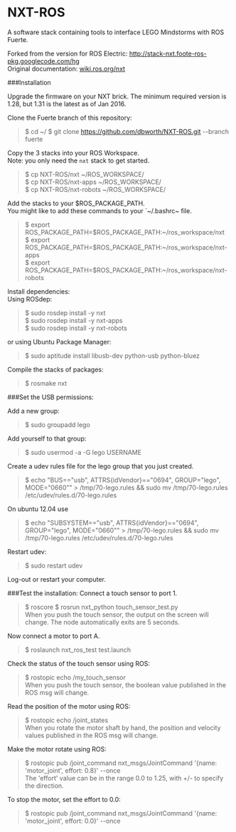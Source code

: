 NXT-ROS
=======

A software stack containing tools to interface LEGO Mindstorms with ROS Fuerte.

Forked from the version for ROS Electric: http://stack-nxt.foote-ros-pkg.googlecode.com/hg  
Original documentation: [wiki.ros.org/nxt](http://wiki.ros.org/nxt)  


###Installation

Upgrade the firmware on your NXT brick. The minimum required version is 1.28, but 1.31 is the latest as of Jan 2016.

Clone the Fuerte branch of this repository:  
> $ cd ~/
> $ git clone https://github.com/dbworth/NXT-ROS.git --branch fuerte

Copy the 3 stacks into your ROS Workspace.  
Note: you only need the `nxt` stack to get started.
> $ cp NXT-ROS/nxt ~/ROS_WORKSPACE/  
> $ cp NXT-ROS/nxt-apps ~/ROS_WORKSPACE/  
> $ cp NXT-ROS/nxt-robots ~/ROS_WORKSPACE/  

Add the stacks to your $ROS_PACKAGE_PATH.  
You might like to add these commands to your `~/.bashrc~ file.  
> $ export ROS_PACKAGE_PATH=$ROS_PACKAGE_PATH:~/ros_workspace/nxt  
> $ export ROS_PACKAGE_PATH=$ROS_PACKAGE_PATH:~/ros_workspace/nxt-apps  
> $ export ROS_PACKAGE_PATH=$ROS_PACKAGE_PATH:~/ros_workspace/nxt-robots  

Install dependencies:  
Using ROSdep:  
> $ sudo rosdep install -y nxt  
> $ sudo rosdep install -y nxt-apps  
> $ sudo rosdep install -y nxt-robots  

or using Ubuntu Package Manager:    
> $ sudo aptitude install libusb-dev python-usb python-bluez  

Compile the stacks of packages:  
> $ rosmake nxt

###Set the USB permissions:

Add a new group:
> $ sudo groupadd lego

Add yourself to that group:
> $ sudo usermod -a -G lego USERNAME

Create a udev rules file for the lego group that you just created.
> $ echo "BUS==\"usb\", ATTRS{idVendor}==\"0694\", GROUP=\"lego\", MODE=\"0660\"" > /tmp/70-lego.rules && sudo mv /tmp/70-lego.rules /etc/udev/rules.d/70-lego.rules

On ubuntu 12.04 use
> $ echo "SUBSYSTEM==\"usb\", ATTRS{idVendor}==\"0694\", GROUP=\"lego\", MODE=\"0660\"" > /tmp/70-lego.rules && sudo mv /tmp/70-lego.rules /etc/udev/rules.d/70-lego.rules

Restart udev:
> $ sudo restart udev

Log-out or restart your computer.


###Test the installation:
Connect a touch sensor to port 1.
> $ roscore
> $ rosrun nxt_python touch_sensor_test.py  
When you push the touch sensor, the output on the screen will change. 
The node automatically exits are 5 seconds. 

Now connect a motor to port A.
> $ roslaunch nxt_ros_test test.launch

Check the status of the touch sensor using ROS:
> $ rostopic echo /my_touch_sensor  
When you push the touch sensor, the boolean value published in the ROS msg will change. 

Read the position of the motor using ROS:
>  $ rostopic echo /joint_states  
When you rotate the motor shaft by hand, the position and velocity values published in the ROS msg will change.

Make the motor rotate using ROS:  
> $ rostopic pub /joint_command nxt_msgs/JointCommand '{name: 'motor_joint', effort: 0.8}' --once  
The 'effort' value can be in the range 0.0 to 1.25, with +/- to specify the direction.

To stop the motor, set the effort to 0.0:  
> $ rostopic pub /joint_command nxt_msgs/JointCommand '{name: 'motor_joint', effort: 0.0}' --once  
